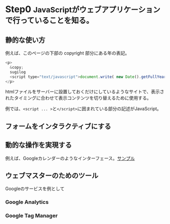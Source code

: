 Step0 <small>JavaScriptがウェブアプリケーションで行っていることを知る。</small>
==========================================================

静的な使い方
----------------------------------------------------------
例えば、このページの下部の copyright 部分にある年の表記。

```javascript
<p>
  &copy;
  sugilog
  <script type="text/javascript">document.write( new Date().getFullYear() );</script>
</p>
```

htmlファイルをサーバーに設置しておくだけにしているようなサイトで、表示されたタイミングに合わせて表示コンテンツを切り替えるために使用する。

例では、`<script ... >`と`</script>`に囲まれている部分の記述がJavaScript。



フォームをインタラクティブにする
----------------------------------------------------------


動的な操作を実現する
----------------------------------------------------------
例えば、Googleカレンダーのようなインターフェース。[サンプル](/calendar/sample.html)


ウェブマスターのためのツール
----------------------------------------------------------
Googleのサービスを例として

### Google Analytics


### Google Tag Manager



